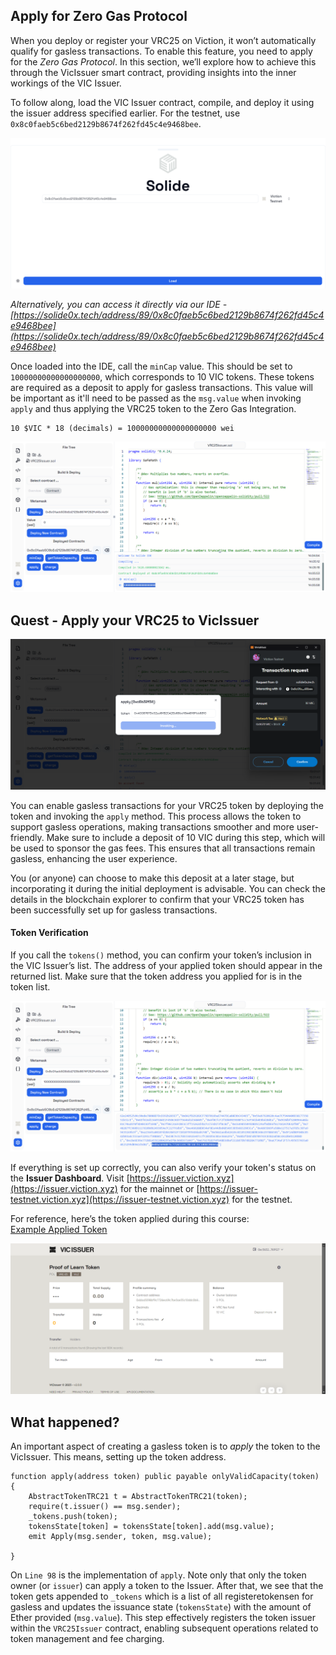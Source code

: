 ## Apply for Zero Gas Protocol

When you deploy or register your VRC25 on Viction, it won’t automatically qualify for gasless transactions. To enable this feature, you need to apply for the *Zero Gas Protocol*. In this section, we’ll explore how to achieve this through the VicIssuer smart contract, providing insights into the inner workings of the VIC Issuer.

To follow along, load the VIC Issuer contract, compile, and deploy it using the issuer address specified earlier. For the testnet, use `0x8c0faeb5c6bed2129b8674f262fd45c4e9468bee`.

![](https://raw.githubusercontent.com/POLearn/victionary-everything-about-viction/refs/heads/master/content/assets/images/issuer_contract.png)

*Alternatively, you can access it directly via our IDE - [https://solide0x.tech/address/89/0x8c0faeb5c6bed2129b8674f262fd45c4e9468bee](https://solide0x.tech/address/89/0x8c0faeb5c6bed2129b8674f262fd45c4e9468bee)*

Once loaded into the IDE, call the `minCap` value. This should be set to `10000000000000000000`, which corresponds to 10 VIC tokens. These tokens are required as a deposit to apply for gasless transactions. This value will be important as it'll need to be passed as the `msg.value` when invoking `apply` and thus applying the VRC25 token to the Zero Gas Integration.

```
10 $VIC * 18 (decimals) = 10000000000000000000 wei
```

![](https://raw.githubusercontent.com/POLearn/victionary-everything-about-viction/refs/heads/master/content/assets/images/issuer_mincap.png)

## Quest - Apply your VRC25 to VicIssuer

![](https://raw.githubusercontent.com/POLearn/victionary-everything-about-viction/refs/heads/master/content/assets/images/issuer_apply.png)

You can enable gasless transactions for your VRC25 token by deploying the token and invoking the `apply` method. This process allows the token to support gasless operations, making transactions smoother and more user-friendly. Make sure to include a deposit of 10 VIC during this step, which will be used to sponsor the gas fees. This ensures that all transactions remain gasless, enhancing the user experience. 

You (or anyone) can choose to make this deposit at a later stage, but incorporating it during the initial deployment is advisable. You can check the details in the blockchain explorer to confirm that your VRC25 token has been successfully set up for gasless transactions.

#### Token Verification

If you call the `tokens()` method, you can confirm your token’s inclusion in the VIC Issuer’s list. The address of your applied token should appear in the returned list. Make sure that the token address you applied for is in the token list.

![](https://raw.githubusercontent.com/POLearn/victionary-everything-about-viction/refs/heads/master/content/assets/images/issuer_tokens.png)

If everything is set up correctly, you can also verify your token's status on the **Issuer Dashboard**. Visit [https://issuer.viction.xyz](https://issuer.viction.xyz) for the mainnet or [https://issuer-testnet.viction.xyz](https://issuer-testnet.viction.xyz) for the testnet.  

For reference, here’s the token applied during this course:  
[Example Applied Token](https://issuer-testnet.viction.xyz/token/0xbba5098BF9c7726EC69C7BE3AE35C10DDC0B866a)

![](https://raw.githubusercontent.com/POLearn/victionary-everything-about-viction/refs/heads/master/content/assets/images/issuer_dashboard.png)

## What happened?

An important aspect of creating a gasless token is to *apply* the token to the VicIssuer. This means, setting up the token address. 

```solidity
function apply(address token) public payable onlyValidCapacity(token) {
    AbstractTokenTRC21 t = AbstractTokenTRC21(token);
    require(t.issuer() == msg.sender);
    _tokens.push(token);
    tokensState[token] = tokensState[token].add(msg.value);
    emit Apply(msg.sender, token, msg.value);

}
```

On `Line 98` is the implementation of `apply`. Note only that only the token owner (or `issuer`) can apply a token to the Issuer. After that, we see that the token gets appended to `_tokens` which is a list of all registeretokensen for gasless and updates the issuance state (`tokensState`) with the amount of Ether provided (`msg.value`). This step effectively registers the token issuer within the `VRC25Issuer` contract, enabling subsequent operations related to token management and fee charging.